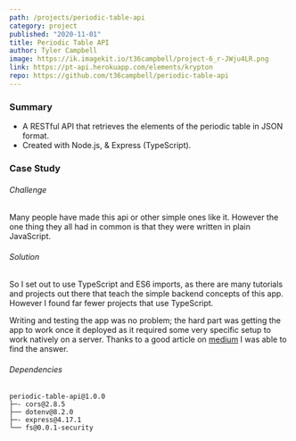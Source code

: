 ```yaml
---
path: /projects/periodic-table-api
category: project
published: "2020-11-01"
title: Periodic Table API
author: Tyler Campbell
image: https://ik.imagekit.io/t36campbell/project-6_r-JWju4LR.png
link: https://pt-api.herokuapp.com/elements/krypton
repo: https://github.com/t36campbell/periodic-table-api
---
```


### Summary

* A RESTful API that retrieves the elements of the periodic table in JSON format.
* Created with Node.js, & Express (TypeScript).

### Case Study

###### Challenge

Many people have made this api or other simple ones like it. However the one thing they all had in common is that they were written in plain JavaScript. 

###### Solution

So I set out to use TypeScript and ES6 imports, as there are many tutorials and projects out there that teach the simple backend concepts of this app. However I found far fewer projects that use TypeScript. 

Writing and testing the app was no problem; the hard part was getting the app to work once it deployed as it required some very specific setup to work natively on a server. Thanks to a good article on [medium](https://medium.com/developer-rants/deploying-typescript-node-js-applications-to-heroku-81dd75424ce0) I was able to find the answer.

###### Dependencies 
```
periodic-table-api@1.0.0 
├─- cors@2.8.5
├── dotenv@8.2.0
├─- express@4.17.1
└── fs@0.0.1-security
```